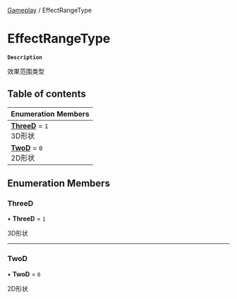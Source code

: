 [Gameplay](../modules/Gameplay.Gameplay.md) / EffectRangeType

# EffectRangeType <Badge type="tip" text="Enumeration" /> <Score text="EffectRangeType" />

**`Description`**

效果范围类型

## Table of contents

| Enumeration Members |
| :-----|
| **[ThreeD](Gameplay.EffectRangeType.md#threed)** = ``1`` <br> 3D形状|
| **[TwoD](Gameplay.EffectRangeType.md#twod)** = ``0`` <br> 2D形状|

## Enumeration Members

### ThreeD <Score text="ThreeD" /> 

• **ThreeD** = ``1``

3D形状

___

### TwoD <Score text="TwoD" /> 

• **TwoD** = ``0``

2D形状
